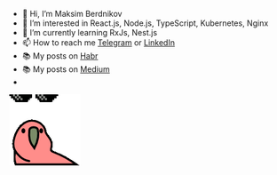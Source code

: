 - 👋 Hi, I’m Maksim Berdnikov
- 👀 I’m interested in React.js, Node.js, TypeScript, Kubernetes, Nginx
- 🌱 I’m currently learning RxJs, Nest.js
- 📫 How to reach me [Telegram](https://t.me/berdnikovme) or [LinkedIn](https://www.linkedin.com/in/presslxqii)
- 📚 My posts on [Habr](https://habr.com/ru/users/presslxqii/posts/)
- 📚 My posts on [Medium](https://medium.com/@presslxqii/)
-
![](https://github.com/presslxqii/presslxqii/blob/main/parrot.gif)

